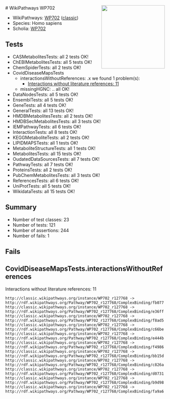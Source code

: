 <img style="float: right; width: 200px" src="https://cms-assets.nporadio.nl/npo3fm/NPO-Serious-Request-Logo-Groen-Ik-Steun-RGB.png" />
# WikiPathways WP702

* WikiPathways: [WP702](https://wikipathways.org/pathways/WP702) ([classic](https://classic.wikipathways.org/instance/WP702))
* Species: Homo sapiens
* Scholia: [WP702](https://scholia.toolforge.org/wikipathways/WP702)
## Tests
* CASMetabolitesTests: all 2 tests OK!
* ChEBIMetabolitesTests: all 5 tests OK!
* ChemSpiderTests: all 2 tests OK!
* CovidDiseaseMapsTests
    * interactionsWithoutReferences: .x we found 1 problem(s):
        * [Interactions without literature references: 11](#9701cce2)
    * missingHGNC: .. all OK!
* DataNodesTests: all 5 tests OK!
* EnsemblTests: all 5 tests OK!
* GeneTests: all 4 tests OK!
* GeneralTests: all 13 tests OK!
* HMDBMetabolitesTests: all 2 tests OK!
* HMDBSecMetabolitesTests: all 3 tests OK!
* IEMPathwayTests: all 6 tests OK!
* InteractionTests: all 8 tests OK!
* KEGGMetaboliteTests: all 2 tests OK!
* LIPIDMAPSTests: all 1 tests OK!
* MetaboliteStructureTests: all 1 tests OK!
* MetabolitesTests: all 15 tests OK!
* OudatedDataSourcesTests: all 7 tests OK!
* PathwayTests: all 7 tests OK!
* ProteinsTests: all 2 tests OK!
* PubChemMetabolitesTests: all 3 tests OK!
* ReferencesTests: all 6 tests OK!
* UniProtTests: all 5 tests OK!
* WikidataTests: all 15 tests OK!


## Summary

* Number of test classes: 23
* Number of tests: 121
* Number of assertions: 244
* Number of fails: 1

## Fails

<a name="9701cce2" />

## CovidDiseaseMapsTests.interactionsWithoutReferences

Interactions without literature references: 11
```
http://classic.wikipathways.org/instance/WP702_r127768 -> http://rdf.wikipathways.org/Pathway/WP702_r127768/ComplexBinding/fb077
http://classic.wikipathways.org/instance/WP702_r127768 -> http://rdf.wikipathways.org/Pathway/WP702_r127768/ComplexBinding/e36ff
http://classic.wikipathways.org/instance/WP702_r127768 -> http://rdf.wikipathways.org/Pathway/WP702_r127768/ComplexBinding/f8ad5
http://classic.wikipathways.org/instance/WP702_r127768 -> http://rdf.wikipathways.org/Pathway/WP702_r127768/ComplexBinding/c66be
http://classic.wikipathways.org/instance/WP702_r127768 -> http://rdf.wikipathways.org/Pathway/WP702_r127768/ComplexBinding/e444b
http://classic.wikipathways.org/instance/WP702_r127768 -> http://rdf.wikipathways.org/Pathway/WP702_r127768/ComplexBinding/f4986
http://classic.wikipathways.org/instance/WP702_r127768 -> http://rdf.wikipathways.org/Pathway/WP702_r127768/ComplexBinding/bb15d
http://classic.wikipathways.org/instance/WP702_r127768 -> http://rdf.wikipathways.org/Pathway/WP702_r127768/ComplexBinding/c826a
http://classic.wikipathways.org/instance/WP702_r127768 -> http://rdf.wikipathways.org/Pathway/WP702_r127768/ComplexBinding/d0731
http://classic.wikipathways.org/instance/WP702_r127768 -> http://rdf.wikipathways.org/Pathway/WP702_r127768/ComplexBinding/b9d98
http://classic.wikipathways.org/instance/WP702_r127768 -> http://rdf.wikipathways.org/Pathway/WP702_r127768/ComplexBinding/fa9a6
```

